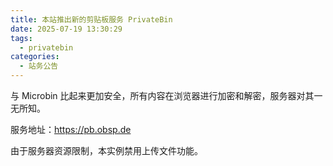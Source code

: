 ```yaml
---
title: 本站推出新的剪贴板服务 PrivateBin
date: 2025-07-19 13:30:29
tags:
  - privatebin
categories:
  - 站务公告
---
```

与 Microbin 比起来更加安全，所有内容在浏览器进行加密和解密，服务器对其一无所知。

服务地址：https://pb.obsp.de

由于服务器资源限制，本实例禁用上传文件功能。